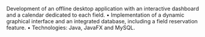 Development of an offline desktop application with an
interactive dashboard and a calendar dedicated to each field. • Implementation of a dynamic graphical interface and an
integrated database, including a field reservation feature. • Technologies: Java, JavaFX and MySQL.

